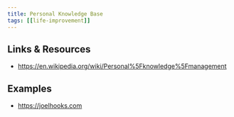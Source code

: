 ```yaml
---
title: Personal Knowledge Base
tags: [[life-improvement]]
---
```


## Links & Resources
- https://en.wikipedia.org/wiki/Personal%5Fknowledge%5Fmanagement

## Examples
- https://joelhooks.com
